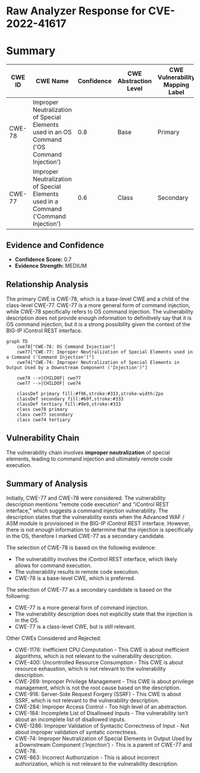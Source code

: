 # Raw Analyzer Response for CVE-2022-41617

# Summary
| CWE ID | CWE Name | Confidence | CWE Abstraction Level | CWE Vulnerability Mapping Label | CWE-Vulnerability Mapping Notes |
|---|---|---|---|---|---|
| CWE-78 | Improper Neutralization of Special Elements used in an OS Command ('OS Command Injection') | 0.8 | Base | Primary | Allowed |
| CWE-77 | Improper Neutralization of Special Elements used in a Command ('Command Injection') | 0.6 | Class | Secondary | Allowed-with-Review |

## Evidence and Confidence

*   **Confidence Score:** 0.7
*   **Evidence Strength:** MEDIUM

## Relationship Analysis
The primary CWE is CWE-78, which is a base-level CWE and a child of the class-level CWE-77. CWE-77 is a more general form of command injection, while CWE-78 specifically refers to OS command injection. The vulnerability description does not provide enough information to definitively say that it is OS command injection, but it is a strong possibility given the context of the BIG-IP iControl REST interface.

```mermaid
graph TD
    cwe78["CWE-78: OS Command Injection"]
    cwe77["CWE-77: Improper Neutralization of Special Elements used in a Command ('Command Injection')"]
    cwe74["CWE-74: Improper Neutralization of Special Elements in Output Used by a Downstream Component ('Injection')"]
    
    cwe78 -->|CHILDOF| cwe77
    cwe77 -->|CHILDOF| cwe74
    
    classDef primary fill:#f96,stroke:#333,stroke-width:2px
    classDef secondary fill:#69f,stroke:#333
    classDef tertiary fill:#9e9,stroke:#333
    class cwe78 primary
    class cwe77 secondary
    class cwe74 tertiary
```

## Vulnerability Chain
The vulnerability chain involves **improper neutralization** of special elements, leading to command injection and ultimately remote code execution.

## Summary of Analysis
Initially, CWE-77 and CWE-78 were considered. The vulnerability description mentions "remote code execution" and "iControl REST interface," which suggests a command injection vulnerability. The description states that the vulnerability exists when the Advanced WAF / ASM module is provisioned in the BIG-IP iControl REST interface. However, there is not enough information to determine that the injection is specifically in the OS, therefore I marked CWE-77 as a secondary candidate.

The selection of CWE-78 is based on the following evidence:

*   The vulnerability involves the iControl REST interface, which likely allows for command execution.
*   The vulnerability results in remote code execution.
*   CWE-78 is a base-level CWE, which is preferred.

The selection of CWE-77 as a secondary candidate is based on the following:

*   CWE-77 is a more general form of command injection.
*   The vulnerability description does not explicitly state that the injection is in the OS.
*   CWE-77 is a class-level CWE, but is still relevant.

Other CWEs Considered and Rejected:

*   CWE-1176: Inefficient CPU Computation - This CWE is about inefficient algorithms, which is not relevant to the vulnerability description.
*   CWE-400: Uncontrolled Resource Consumption - This CWE is about resource exhaustion, which is not relevant to the vulnerability description.
*   CWE-269: Improper Privilege Management - This CWE is about privilege management, which is not the root cause based on the description.
*   CWE-918: Server-Side Request Forgery (SSRF) - This CWE is about SSRF, which is not relevant to the vulnerability description.
*   CWE-284: Improper Access Control - Too high level of an abstraction.
*   CWE-184: Incomplete List of Disallowed Inputs - The vulnerability isn't about an incomplete list of disallowed inputs.
*   CWE-1286: Improper Validation of Syntactic Correctness of Input - Not about improper validation of syntatic correctness.
*   CWE-74: Improper Neutralization of Special Elements in Output Used by a Downstream Component ('Injection') - This is a parent of CWE-77 and CWE-78.
*   CWE-863: Incorrect Authorization - This is about incorrect authorization, which is not relevant to the vulnerability description.